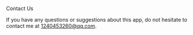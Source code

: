 Contact Us

If you have any questions or suggestions about this app, do not hesitate to contact me at 1240453260@qq.com.
